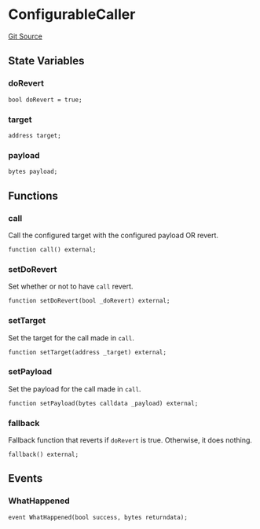 # ConfigurableCaller
[Git Source](https://github.com/ethereum-optimism/optimism/blob/f7b73857601914eeea6fc4c1ba46ae99ca744d97/contracts/test/CommonTest.t.sol)


## State Variables
### doRevert

```solidity
bool doRevert = true;
```


### target

```solidity
address target;
```


### payload

```solidity
bytes payload;
```


## Functions
### call

Call the configured target with the configured payload OR revert.


```solidity
function call() external;
```

### setDoRevert

Set whether or not to have `call` revert.


```solidity
function setDoRevert(bool _doRevert) external;
```

### setTarget

Set the target for the call made in `call`.


```solidity
function setTarget(address _target) external;
```

### setPayload

Set the payload for the call made in `call`.


```solidity
function setPayload(bytes calldata _payload) external;
```

### fallback

Fallback function that reverts if `doRevert` is true.
Otherwise, it does nothing.


```solidity
fallback() external;
```

## Events
### WhatHappened

```solidity
event WhatHappened(bool success, bytes returndata);
```

